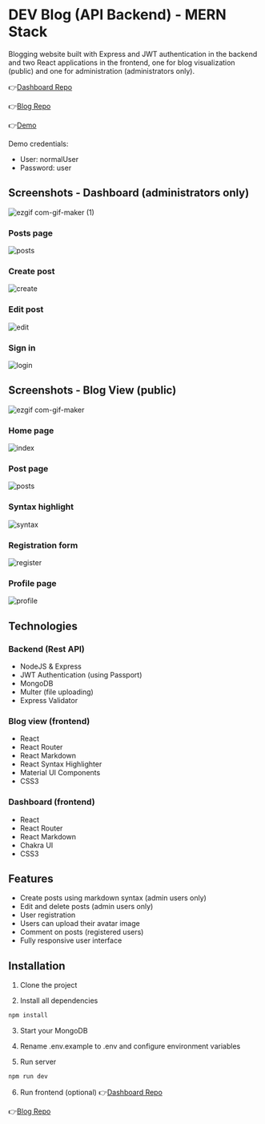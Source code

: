 # DEV Blog (API Backend) - MERN Stack
Blogging website built with Express and JWT authentication in the backend and two React applications in the frontend, one for blog visualization (public) and one for administration (administrators only).

👉[Dashboard Repo](https://github.com/acamposcar/blog-dashboard)

👉[Blog Repo](https://github.com/acamposcar/blog-frontend)

👉[Demo](https://blog-react-express-api.herokuapp.com/)

Demo credentials:
- User: normalUser
- Password: user

## Screenshots - Dashboard (administrators only)

![ezgif com-gif-maker (1)](https://user-images.githubusercontent.com/9263545/168870368-fdecfa6c-f856-418a-91e9-1ba97779762b.gif)


### Posts page
![posts](https://user-images.githubusercontent.com/9263545/168836730-fc7c6287-66a2-44e8-b09a-69bec7bfcae2.png)

### Create post
![create](https://user-images.githubusercontent.com/9263545/168836739-f448371a-e6c1-4457-bbed-8e5b22f3ea8b.png)

### Edit post
![edit](https://user-images.githubusercontent.com/9263545/168836735-82c00035-a9ec-439a-9b23-b3d9164cb4b5.png)

### Sign in
![login](https://user-images.githubusercontent.com/9263545/168836746-66838ffa-9144-4cf6-98e4-328eef6dcd17.png)

## Screenshots - Blog View (public)

![ezgif com-gif-maker](https://user-images.githubusercontent.com/9263545/168870352-f3accfa1-1cf7-489f-b1de-a176569d5c2d.gif)

### Home page
![index](https://user-images.githubusercontent.com/9263545/168496688-d9532ed0-e647-42dd-a5ad-87ab07b7f5f6.png)

### Post page
![posts](https://user-images.githubusercontent.com/9263545/168496691-620b608f-11f5-4fb8-9825-c24eb1444552.png)

### Syntax highlight
![syntax](https://user-images.githubusercontent.com/9263545/168496690-b859fcc7-53d4-42e2-9a7d-aa8c621594a0.png)

### Registration form
![register](https://user-images.githubusercontent.com/9263545/168496692-248efd74-43a7-453c-9779-878d44c6c797.png)

### Profile page
![profile](https://user-images.githubusercontent.com/9263545/168496694-80e1f44c-e7c8-4954-8984-e774412173fa.png)


## Technologies

### Backend (Rest API)

-  NodeJS & Express
-  JWT Authentication (using Passport)
-  MongoDB
-  Multer (file uploading)
-  Express Validator

### Blog view (frontend)

-  React
-  React Router
-  React Markdown
-  React Syntax Highlighter
-  Material UI Components
-  CSS3

### Dashboard (frontend)

-  React
-  React Router
-  React Markdown
-  Chakra UI
-  CSS3

## Features

- Create posts using markdown syntax (admin users only)
- Edit and delete posts (admin users only)
- User registration
- Users can upload their avatar image
- Comment on posts (registered users)
- Fully responsive user interface


## Installation

1. Clone the project

2. Install all dependencies

```bash 
npm install
```

3. Start your MongoDB

4. Rename .env.example to .env and configure environment variables

5. Run server
```bash
npm run dev
```

6. Run frontend (optional)
👉[Dashboard Repo](https://github.com/acamposcar/blog-dashboard)

👉[Blog Repo](https://github.com/acamposcar/blog-frontend)
